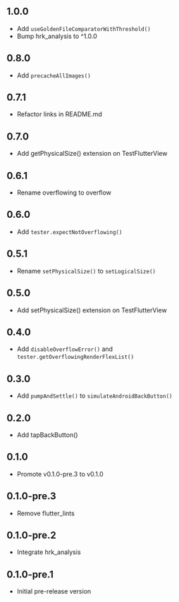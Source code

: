 ## 1.0.0

- Add `useGoldenFileComparatorWithThreshold()`
- Bump hrk_analysis to ^1.0.0

## 0.8.0

- Add `precacheAllImages()`

## 0.7.1

- Refactor links in README.md

## 0.7.0

- Add getPhysicalSize() extension on TestFlutterView

## 0.6.1

- Rename overflowing to overflow

## 0.6.0

- Add `tester.expectNotOverflowing()`

## 0.5.1

- Rename `setPhysicalSize()` to `setLogicalSize()`

## 0.5.0

- Add setPhysicalSize() extension on TestFlutterView

## 0.4.0

- Add `disableOverflowError()` and `tester.getOverflowingRenderFlexList()`

## 0.3.0

- Add `pumpAndSettle()` to `simulateAndroidBackButton()`

## 0.2.0

- Add tapBackButton()

## 0.1.0

- Promote v0.1.0-pre.3 to v0.1.0

## 0.1.0-pre.3

- Remove flutter_lints

## 0.1.0-pre.2

- Integrate hrk_analysis

## 0.1.0-pre.1

- Initial pre-release version
